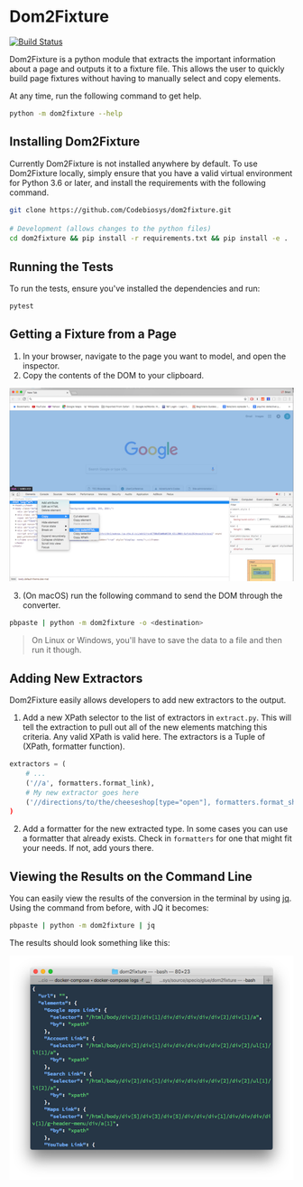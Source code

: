 # Dom2Fixture

[![Build Status](https://travis-ci.com/Codebiosys/dom2fixture.svg?token=sqxCEuNQWHfr2F3qwRmC&branch=master)](https://travis-ci.com/Codebiosys/dom2fixture)

Dom2Fixture is a python module that extracts the important information about a page and outputs it to a fixture file. This allows the user to quickly build page fixtures without having to manually select and copy elements.

At any time, run the following command to get help.

```bash
python -m dom2fixture --help
```


## Installing Dom2Fixture

Currently Dom2Fixture is not installed anywhere by default. To use Dom2Fixture locally, simply ensure that you have a valid virtual environment for Python 3.6 or later, and install the requirements with the following command.

```bash
git clone https://github.com/Codebiosys/dom2fixture.git

# Development (allows changes to the python files)
cd dom2fixture && pip install -r requirements.txt && pip install -e .
```


## Running the Tests

To run the tests, ensure you've installed the dependencies and run:

```bash
pytest
```


## Getting a Fixture from a Page

1. In your browser, navigate to the page you want to model, and open the inspector.
2. Copy the contents of the DOM to your clipboard.

![](static/getting-the-dom.png)

3. (On macOS) run the following command to send the DOM through the converter.

```bash
pbpaste | python -m dom2fixture -o <destination>
```

> On Linux or Windows, you'll have to save the data to a file and then run it though.


## Adding New Extractors

Dom2Fixture easily allows developers to add new extractors to the output.

1. Add a new XPath selector to the list of extractors in `extract.py`. This will tell the extraction to pull out all of the new elements matching this criteria. Any valid XPath is valid here. The extractors is a Tuple of (XPath, formatter function).

```python
extractors = (
    # ...
    ('//a', formatters.format_link),
    # My new extractor goes here
    ('//directions/to/the/cheeseshop[type="open"], formatters.format_shop),
)
```

2. Add a formatter for the new extracted type. In some cases you can use a formatter that already exists. Check in `formatters` for one that might fit your needs. If not, add yours there.


## Viewing the Results on the Command Line

You can easily view the results of the conversion in the terminal by using [jq](https://stedolan.github.io/jq/). Using the command from before, with JQ it becomes:

```bash
pbpaste | python -m dom2fixture | jq
```

The results should look something like this:

![](static/jq.png)
